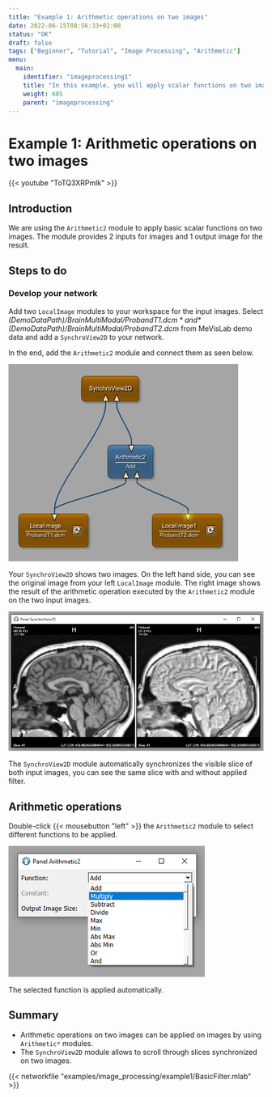 ```yaml
---
title: "Example 1: Arithmetic operations on two images"
date: 2022-06-15T08:56:33+02:00
status: "OK"
draft: false
tags: ["Beginner", "Tutorial", "Image Processing", "Arithmetic"]
menu: 
  main:
    identifier: "imageprocessing1"
    title: "In this example, you will apply scalar functions on two images like Add, Multiply, Subtract, etc."
    weight: 605
    parent: "imageprocessing"
---
```


# Example 1: Arithmetic operations on two images

{{< youtube "ToTQ3XRPmlk" >}}

## Introduction
We are using the `Arithmetic2` module to apply basic scalar functions on two images. The module provides 2 inputs for images and 1 output image for the result.

## Steps to do
### Develop your network
Add two `LocalImage` modules to your workspace for the input images. Select *$(DemoDataPath)/BrainMultiModal/ProbandT1.dcm* and *$(DemoDataPath)/BrainMultiModal/ProbandT2.dcm* from MeVisLab demo data and add a `SynchroView2D` to your network.

In the end, add the `Arithmetic2` module and connect them as seen below.

![Example Network](/images/tutorials/image_processing/network_example1.png "Example Network")

Your `SynchroView2D` shows two images. On the left hand side, you can see the original image from your left `LocalImage` module. The right image shows the result of the arithmetic operation executed by the `Arithmetic2` module on the two input images.

![SynchroView2D](/images/tutorials/image_processing/arithmetic_viewer.png "SynchroView2D")

The `SynchroView2D` module automatically synchronizes the visible slice of both input images, you can see the same slice with and without applied filter.

## Arithmetic operations
Double-click {{< mousebutton "left" >}} the `Arithmetic2` module to select different functions to be applied.

![Arithmetic2](/images/tutorials/image_processing/arithmetic2.png "Arithmetic2")

The selected function is applied automatically.

## Summary
* Arithmetic operations on two images can be applied on images by using `Arithmetic*` modules.
* The `SynchroView2D` module allows to scroll through slices synchronized on two images.

{{< networkfile "examples/image_processing/example1/BasicFilter.mlab" >}}
